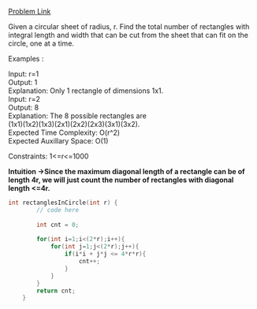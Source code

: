 [Problem Link](https://www.geeksforgeeks.org/problems/rectangles-in-a-circle0457/1)<br>

Given a circular sheet of radius, r. Find the total number of rectangles with integral length and width that can be cut from the sheet that can fit on the circle, one at a time.<br>

Examples :<br>

Input: r=1<br>
Output: 1<br>
Explanation: Only 1 rectangle of dimensions 1x1.<br>
Input: r=2<br>
Output: 8<br>
Explanation: The 8 possible rectangles are <br>
(1x1)(1x2)(1x3)(2x1)(2x2)(2x3)(3x1)(3x2).<br>
Expected Time Complexity: O(r^2)<br>
Expected Auxillary Space: O(1)<br>


Constraints:
1<=r<=1000 <br>

__Intuition ->Since the maximum diagonal length of a rectangle can be of length 4r, we will just count the number of rectangles with diagonal length <=4r.__

```C++
int rectanglesInCircle(int r) {
        // code here
        
        int cnt = 0;
        
        for(int i=1;i<(2*r);i++){
            for(int j=1;j<(2*r);j++){
                if(i*i + j*j <= 4*r*r){
                    cnt++;
                }
            }
        }
        return cnt;
    }
```
